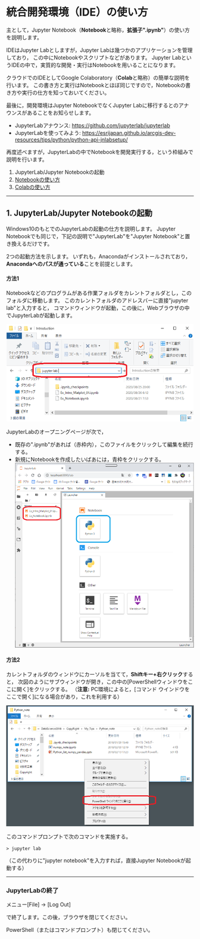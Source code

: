 # 統合開発環境（IDE）の使い方

主として，Jupyter Notebook（**Notebook**と略称，**拡張子".ipynb"**）の使い方を説明します。

IDEはJupyter Labとしますが，Jupyter Labは幾つかのアプリケーションを管理しており，
この中にNotebookやスクリプトなどがあります。
Jupyter LabというIDEの中で，実質的な開発・実行はNotebookを用いることになります。

クラウドでのIDEとしてGoogle Colaboratory（**Colab**と略称）の簡単な説明を行います。
この書き方と実行はNotebookとほぼ同じですので，Notebookの書き方や実行の仕方を知っておいてください。

最後に，開発環境はJupyter NotebookでなくJupyter Labに移行するとのアナウンスがあることをお知らせします。

- JupyterLabアナウンス: https://github.com/jupyterlab/jupyterlab
- JupyterLabを使ってみよう: https://esrijapan.github.io/arcgis-dev-resources/tips/python/python-api-jnlabsetup/

再度述べますが，JupyterLabの中でNotebookを開発実行する，という枠組みで説明を行います。

1. JupyterLab/Jupyter Notebookの起動
2. [Notebookの使い方](./UsageNotebook.md)
3. [Colabの使い方](./UsageColab.md)
------------------------------------------------------------------------------
## 1. JupyterLab/Jupyter Notebookの起動

Windows10のもとでのJupyterLabの起動の仕方を説明します。
Jupyter Notebookでも同じで，下記の説明で"JupyterLab"を"Jupyter Notebook"と置き換えるだけです。

2つの起動方法を示します。
いずれも，Anacondaがインストールされており，**Anacondaへのパスが通っている**ことを前提とします。

#### 方法1
Notebookなどのプログラムがある作業フォルダをカレントフォルダとし，このフォルダに移動します。
このカレントフォルダのアドレスバーに直接"jupyter lab"と入力すると，
コマンドウィンドウが起動，この後に，Webブラウザの中でJupyterLabが起動します。

![JupyterLab01](./figs/fig_IDE_JupyterLab_01.png) 

<!--- 右では小さい　<img src="./figs/fig_IDE_JupyterLab_01.png" width="640px"> --->

JupyterLabのオープニングページが次で，
- 既存の".ipynb"があれば（赤枠内），このファイルをクリックして編集を続行する。
- 新規にNotebookを作成したいばあには，青枠をクリックする。
![JupyterLabOpeing](./figs/fig_IDE_JupyterLab_Opening01.png) 
<!--- 右では小さい　<img src="./figs/fig_IDE_JupyterLab_Opening01.png" width="640px"> --->


#### 方法2
カレントフォルダのウィンドウにカーソルを当てて，**Shiftキー+右クリック**すると，
次図のようにサブウィンドウが開き，この中の[PowerShellウィンドウをここに開く]をクリックする。
（**注意:** PC環境によると，[コマンド ウインドウをここで開く]になる場合があり，これを利用する）

![JupyterLabOpeing](./figs/fig_IDE_JupyterLab_Opening02.png) 

このコマンドプロンプトで次のコマンドを実施する。
```
> jupyter lab
```
（この代わりに"jupyter notebook"を入力すれば，直接Jupyter Notebookが起動する）

-----------------------------------------------

### JupyterLabの終了
メニュー[File] &rarr; [Log Out]

で終了します。この後，ブラウザを閉じてください。

PowerShell（またはコマンドプロンプト）も閉じてください。